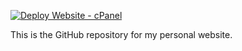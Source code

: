 [![Deploy Website - cPanel](https://github.com/Mighty-Jay/JS-Website/actions/workflows/main.yml/badge.svg)](https://github.com/Mighty-Jay/JS-Website/actions/workflows/main.yml)

This is the GitHub repository for my personal website. 

